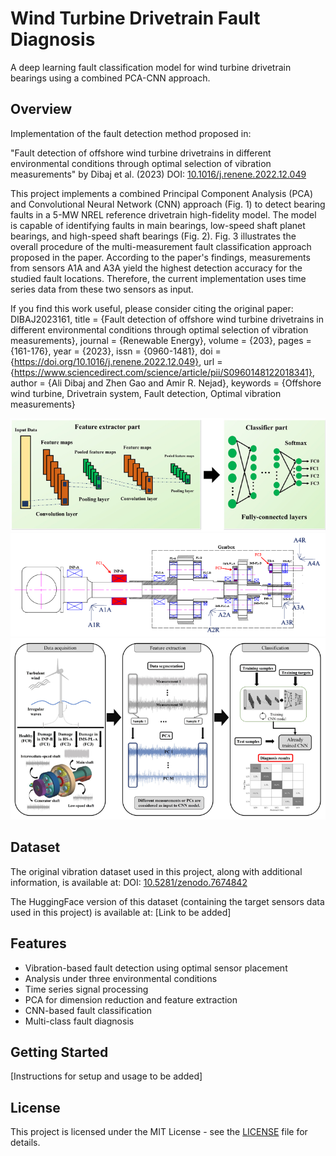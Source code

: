 # Wind Turbine Drivetrain Fault Diagnosis

A deep learning fault classification model for wind turbine drivetrain bearings using a combined PCA-CNN approach.

## Overview

Implementation of the fault detection method proposed in:

"Fault detection of offshore wind turbine drivetrains in different environmental conditions through optimal selection of vibration measurements" by Dibaj et al. (2023)
DOI: [10.1016/j.renene.2022.12.049](https://doi.org/10.1016/j.renene.2022.12.049)


This project implements a combined Principal Component Analysis (PCA) and Convolutional Neural Network (CNN) approach (Fig. 1) to detect bearing faults in a 5-MW NREL reference drivetrain high-fidelity model. The model is capable of identifying faults in main bearings, low-speed shaft planet bearings, and high-speed shaft bearings (Fig. 2). Fig. 3 illustrates the overall procedure of the multi-measurement fault classification approach proposed in the paper. According to the paper's findings, measurements from sensors A1A and A3A yield the highest detection accuracy for the studied fault locations. Therefore, the current implementation uses time series data from these two sensors as input.


If you find this work useful, please consider citing the original paper:
DIBAJ2023161, title = {Fault detection of offshore wind turbine drivetrains in different environmental conditions through optimal selection of vibration measurements}, journal = {Renewable Energy}, volume = {203}, pages = {161-176}, year = {2023}, issn = {0960-1481}, doi = {https://doi.org/10.1016/j.renene.2022.12.049}, url = {https://www.sciencedirect.com/science/article/pii/S0960148122018341}, author = {Ali Dibaj and Zhen Gao and Amir R. Nejad}, keywords = {Offshore wind turbine, Drivetrain system, Fault detection, Optimal vibration measurements}


![Fig. 1. CNN model architecture](figures/cnn-arch.png)
![Fig. 2. Fault and measurement locations on drivetrain schematic layout.](figures/gearbox-schematic.png)
![Fig. 3. Overall procedure of multi-measurement fault detection approach proposed in the paper.](figures/overall-procedure.png)


## Dataset

The original vibration dataset used in this project, along with additional information, is available at: 
DOI: [10.5281/zenodo.7674842](https://doi.org/10.5281/zenodo.7674842)

The HuggingFace version of this dataset (containing the target sensors data used in this project) is available at:
[Link to be added]

## Features

- Vibration-based fault detection using optimal sensor placement
- Analysis under three environmental conditions
- Time series signal processing
- PCA for dimension reduction and feature extraction
- CNN-based fault classification
- Multi-class fault diagnosis
  

## Getting Started

[Instructions for setup and usage to be added]

## License

This project is licensed under the MIT License - see the [LICENSE](LICENSE) file for details.




